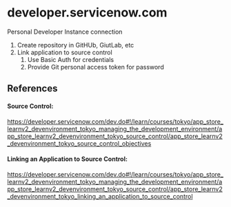 # developer.servicenow.com
Personal Developer Instance connection

1. Create repository in GitHUb, GiutLab, etc
2. Link application to source control
    1. Use Basic Auth for credentials
    2. Provide Git personal access token for password


## References

#### Source Control:
https://developer.servicenow.com/dev.do#!/learn/courses/tokyo/app_store_learnv2_devenvironment_tokyo_managing_the_development_environment/app_store_learnv2_devenvironment_tokyo_source_control/app_store_learnv2_devenvironment_tokyo_source_control_objectives

#### Linking an Application to Source Control:
https://developer.servicenow.com/dev.do#!/learn/courses/tokyo/app_store_learnv2_devenvironment_tokyo_managing_the_development_environment/app_store_learnv2_devenvironment_tokyo_source_control/app_store_learnv2_devenvironment_tokyo_linking_an_application_to_source_control
